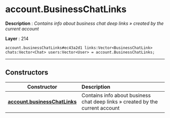 # account.BusinessChatLinks

**Description** : *Contains info about business chat deep links &raquo; created by the current account*

**Layer** : 214

```tl
account.businessChatLinks#ec43a2d1 links:Vector<BusinessChatLink> chats:Vector<Chat> users:Vector<User> = account.BusinessChatLinks;
```

---

## Constructors

| Constructor | Description |
| :---: | :--- |
| [**account.businessChatLinks**](constructor/account.businessChatLinks) | Contains info about business chat deep links » created by the current account |
